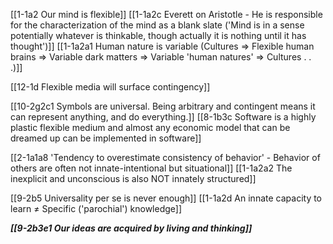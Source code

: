 [[1-1a2 Our mind is flexible]]
	[[1-1a2c Everett on Aristotle - He is responsible for the characterization of the mind as a blank slate ('Mind is in a sense potentially whatever is thinkable, though actually it is nothing until it has thought')]]
		[[1-1a2a1 Human nature is variable (Cultures ⇒ Flexible human brains ⇒ Variable dark matters ⇒ Variable 'human natures' ⇒ Cultures . . .)]]

[[12-1d Flexible media will surface contingency]]

[[10-2g2c1 Symbols are universal. Being arbitrary and contingent means it can represent anything, and do everything.]]
	[[8-1b3c Software is a highly plastic flexible medium and almost any economic model that can be dreamed up can be implemented in software]]

[[2-1a1a8 'Tendency to overestimate consistency of behavior' - Behavior of others are often not innate-intentional but situational]]
	[[1-1a2a2 The inexplicit and unconscious is also NOT innately structured]]

[[9-2b5 Universality per se is never enough]]
	[[1-1a2d An innate capacity to learn ≠ Specific ('parochial') knowledge]]

***[[9-2b3e1 Our ideas are acquired by living and thinking]]***